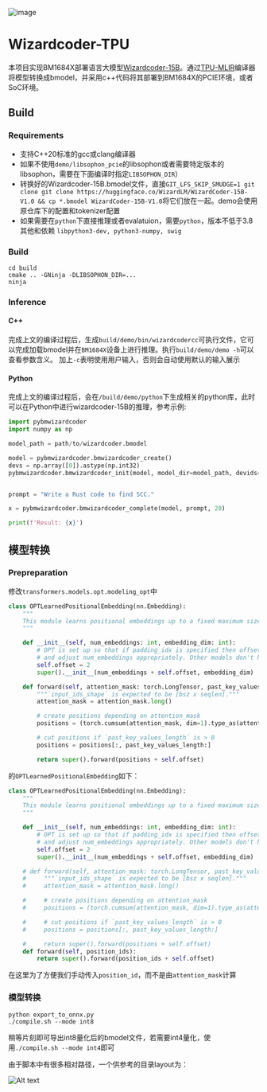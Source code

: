 ![image](./assets/sophgo_chip.png)

# Wizardcoder-TPU

本项目实现BM1684X部署语言大模型[Wizardcoder-15B](https://huggingface.co/WizardLM/WizardCoder-15B-V1.0)。通过[TPU-MLIR](https://github.com/sophgo/tpu-mlir)编译器将模型转换成bmodel，并采用c++代码将其部署到BM1684X的PCIE环境，或者SoC环境。


## Build


### Requirements

- 支持C++20标准的gcc或clang编译器
- 如果不使用```demo/libsophon_pcie```的libsophon或者需要特定版本的libsophon，需要在下面编译时指定```LIBSOPHON_DIR```）
- 转换好的Wizardcoder-15B.bmodel文件，直接```GIT_LFS_SKIP_SMUDGE=1 git clone git clone https://huggingface.co/WizardLM/WizardCoder-15B-V1.0 && cp *.bmodel WizardCoder-15B-V1.0```将它们放在一起。demo会使用原仓库下的配置和tokenizer配置
- 如果需要在```python```下直接推理或者evalatuion，需要```python```，版本不低于3.8其他和依赖 ```libpython3-dev, python3-numpy, swig```
### Build

```shell
cd build
cmake .. -GNinja -DLIBSOPHON_DIR=...
ninja
```
### Inference

#### C++
完成上文的编译过程后，生成```build/demo/bin/wizardcodercc```可执行文件，它可以完成加载bmodel并在```BM1684X```设备上进行推理。执行```build/demo/demo -h```可以查看参数含义。
加上```-c```表明使用用户输入，否则会自动使用默认的输入展示

#### Python
完成上文的编译过程后，会在```/build/demo/python```下生成相关的python库，此时可以在Python中进行wizardcoder-15B的推理，参考示例:
```python
import pybmwizardcoder
import numpy as np

model_path = path/to/wizardcoder.bmodel

model = pybmwizardcoder.bmwizardcoder_create()
devs = np.array([0]).astype(np.int32)
pybmwizardcoder.bmwizardcoder_init(model, model_dir=model_path, devids=devs)


prompt = "Write a Rust code to find SCC."

x = pybmwizardcoder.bmwizardcoder_complete(model, prompt, 20)

print(f'Result: {x}')
```

## 模型转换



### Prepreparation

修改```transformers.models.opt.modeling_opt```中

```python
class OPTLearnedPositionalEmbedding(nn.Embedding):
    """
    This module learns positional embeddings up to a fixed maximum size.
    """

    def __init__(self, num_embeddings: int, embedding_dim: int):
        # OPT is set up so that if padding_idx is specified then offset the embedding ids by 2
        # and adjust num_embeddings appropriately. Other models don't have this hack
        self.offset = 2
        super().__init__(num_embeddings + self.offset, embedding_dim)

    def forward(self, attention_mask: torch.LongTensor, past_key_values_length: int = 0):
        """`input_ids_shape` is expected to be [bsz x seqlen]."""
        attention_mask = attention_mask.long()

        # create positions depending on attention_mask
        positions = (torch.cumsum(attention_mask, dim=1).type_as(attention_mask) * attention_mask).long() - 1

        # cut positions if `past_key_values_length` is > 0
        positions = positions[:, past_key_values_length:]

        return super().forward(positions + self.offset)

```
的```OPTLearnedPositionalEmbedding```如下：
```python
class OPTLearnedPositionalEmbedding(nn.Embedding):
    """
    This module learns positional embeddings up to a fixed maximum size.
    """

    def __init__(self, num_embeddings: int, embedding_dim: int):
        # OPT is set up so that if padding_idx is specified then offset the embedding ids by 2
        # and adjust num_embeddings appropriately. Other models don't have this hack
        self.offset = 2
        super().__init__(num_embeddings + self.offset, embedding_dim)

    # def forward(self, attention_mask: torch.LongTensor, past_key_values_length: int = 0):
    #     """`input_ids_shape` is expected to be [bsz x seqlen]."""
    #     attention_mask = attention_mask.long()

    #     # create positions depending on attention_mask
    #     positions = (torch.cumsum(attention_mask, dim=1).type_as(attention_mask) * attention_mask).long() - 1

    #     # cut positions if `past_key_values_length` is > 0
    #     positions = positions[:, past_key_values_length:]

    #     return super().forward(positions + self.offset)
    def forward(self, position_ids):
        return super().forward(position_ids + self.offset)

```
在这里为了方便我们手动传入```position_id```，而不是由```attention_mask```计算
### 模型转换
```shell
python export_to_onnx.py
./compile.sh --mode int8
```
稍等片刻即可导出int8量化后的bmodel文件，若需要int4量化，使用```./compile.sh --mode int4```即可


由于脚本中有很多相对路径，一个供参考的目录layout为：


![Alt text](/assets/image.png)